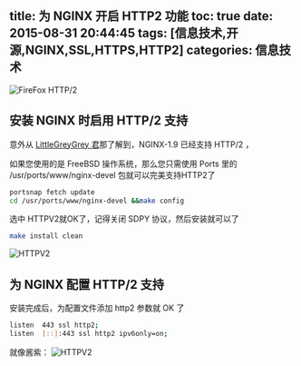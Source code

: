 title: 为 NGINX 开启 HTTP2 功能
toc: true
date: 2015-08-31 20:44:45
tags: [信息技术,开源,NGINX,SSL,HTTPS,HTTP2]
categories: 信息技术
---
![FireFox HTTP/2](https://dn-nimages.qbox.me/2015/08/FIREFOXHTTP2.png)

## 安装 NGINX 时启用 HTTP/2 支持

意外从 [LittleGreyGrey 君](https://www.fifiblog.com)那了解到，NGINX-1.9 已经支持 HTTP/2 ，

如果您使用的是 FreeBSD 操作系统，那么您只需使用 Ports 里的 /usr/ports/www/nginx-devel 包就可以完美支持HTTP2了

```sh
portsnap fetch update 
cd /usr/ports/www/nginx-devel &&make config
```

选中 HTTPV2就OK了，记得关闭 SDPY 协议，然后安装就可以了
<!--more-->

```sh
make install clean
```
![HTTPV2](https://dn-nimages.qbox.me/2015/08/NGINXHTTP2.png)

## 为 NGINX 配置 HTTP/2 支持

安装完成后，为配置文件添加 http2 参数就 OK 了

```sh
listen	443 ssl http2;
listen	[::]:443 ssl http2 ipv6only=on;
```

就像酱紫：
![HTTPV2](https://dn-nimages.qbox.me/2015/08/NGINXCONFHTTP2.png)